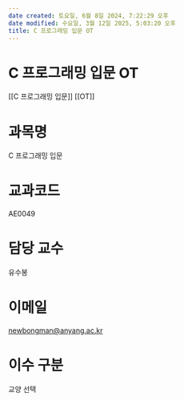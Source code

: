 ```yaml
---
date created: 토요일, 6월 8일 2024, 7:22:29 오후
date modified: 수요일, 3월 12일 2025, 5:03:20 오후
title: C 프로그래밍 입문 OT
---
```


# C 프로그래밍 입문 OT

 [[C 프로그래밍 입문]] [[OT]]

# 과목명

C 프로그래밍 입문

# 교과코드

AE0049

# 담당 교수

유수봉

# 이메일

newbongman@anyang.ac.kr

# 이수 구분

교양 선택

